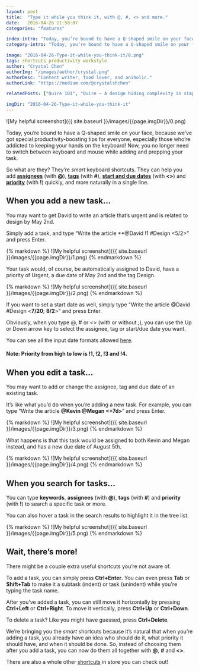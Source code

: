 ```yaml
---
layout: post
title:  "Type it while you think it, with @, #, <> and more."
date:   2016-04-26 11:58:07
categories: "features"

index-intro: "Today, you’re bound to have a Q-shaped smile on your face, because we’ve got special productivity-boosting tips for everyone, especially those who’re addicted to keeping your hands on the keyboard! Now, you no longer need to switch between keyboard and mouse while adding and prepping your task."
category-intro: "Today, you’re bound to have a Q-shaped smile on your face, because we’ve got special productivity-boosting tips for everyone..."

image: "2016-04-26-Type-it-while-you-think-it/0.png"
tags: shortcuts productivity workstyle
author: "Crystal Chen"
authorImg: "/images/author/crystal.png"
authorDesc: "Content writer, food lover, and aniholic."
authorLink: "https://medium.com/@crystalshchen"

relatedPosts: ["Quire 101", "Quire — A design hiding complexity in simplicity"]

imgDir: "2016-04-26-Type-it-while-you-think-it"
---
```



![My helpful screenshot]({{ site.baseurl }}/images/{{page.imgDir}}/0.png)

Today, you’re bound to have a Q-shaped smile on your face, because we’ve got special productivity-boosting tips for everyone, especially those who’re addicted to keeping your hands on the keyboard! Now, you no longer need to switch between keyboard and mouse while adding and prepping your task.

So what are they? They’re *smart* keyboard shortcuts. They can help you add **[assignees](https://quire.io/w/Getting_Started_with_Quire/87/Auto-add_an_assignee)** (with **@**), **[tags](https://quire.io/w/Getting_Started_with_Quire/86/Auto-add_a_tag)** (with **#**), **[start and due dates](https://quire.io/w/Getting_Started_with_Quire/85/Auto-set_a_start_and...)** (with **<>**) and **[priority]()** (with **!**) quickly, and more naturally in a single line.

## When you add a new task...

You may want to get David to write an article that’s urgent and is related to design by May 2nd.

Simply add a task, and type “Write the article **@David !1 #Design <5/2>” and press Enter.

<div style="max-width: 550px; max-height: 139px; margin: 0 auto;">
{% markdown %}
![My helpful screenshot]({{ site.baseurl }}/images/{{page.imgDir}}/1.png)
{% endmarkdown %}
</div>

Your task would, of course, be automatically assigned to David, have a priority of Urgent, a due date of May 2nd and the tag Design.

<div style="max-width: 550px; max-height: 96px; margin: 0 auto;">
{% markdown %}
![My helpful screenshot]({{ site.baseurl }}/images/{{page.imgDir}}/2.png)
{% endmarkdown %}
</div>

If you want to set a start date as well, simply type "Write the article @David #Design <**7/20**; **8/2**>" and press Enter.

Obviously, when you type @, # or <> (with or without ;), you can use the Up or Down arrow key to select the assignee, tag or start/due date you want.

You can see all the input date formats allowed [here](https://quire.io/w/Getting_Started_with_Quire/85/Auto-set_a_due_date).

#### Note: Priority from high to low is !1, !2, !3 and !4.

## When you edit a task…

You may want to add or change the assignee, tag and due date of an existing task.

It’s like what you’d do when you’re adding a new task. For example, you can type “Write the article **@Kevin @Megan <+7d>**” and press Enter.

<div style="max-width: 550px; max-height: 148px; margin: 0 auto;">
{% markdown %}
![My helpful screenshot]({{ site.baseurl }}/images/{{page.imgDir}}/3.png)
{% endmarkdown %}
</div>

What happens is that this task would be assigned to both Kevin and Megan instead, and has a new due date of August 5th.

<div style="max-width: 550px; max-height: 100px; margin: 0 auto;">
{% markdown %}
![My helpful screenshot]({{ site.baseurl }}/images/{{page.imgDir}}/4.png)
{% endmarkdown %}
</div>

## When you search for tasks...

You can type **keywords**, **assignees** (with **@**), **tags** (with **#**) and **priority** (with **!**) to search a specific task or more.

You can also hover a task in the search results to highlight it in the tree list.

<div style="max-width: 550px; max-height: 234px; margin: 0 auto;">
{% markdown %}
![My helpful screenshot]({{ site.baseurl }}/images/{{page.imgDir}}/5.png)
{% endmarkdown %}
</div>

## Wait, there’s more!

There might be a couple extra useful shortcuts you’re not aware of.

To add a task, you can simply press **Ctrl+Enter**. You can even press **Tab** or **Shift+Tab** to make it a subtask (indent) or task (unindent) while you're typing the task name.

After you’ve added a task, you can still move it horizontally by pressing **Ctrl+Left** or **Ctrl+Right**. To move it vertically, press **Ctrl+Up** or **Ctrl+Down**.

To delete a task? Like you might have guessed, press **Ctrl+Delete**.

We’re bringing you the *smart* shortcuts because it’s natural that when you’re adding a task, you already have an idea who should do it, what priority it should have, and when it should be done. So, instead of choosing them after you add a task, you can now do them all together with **@**, **#** and **<>**.

There are also a whole other [shortcuts](https://quire.io/w/Getting_Started_with_Quire/11/Navigate_with_shortc...) in store you can check out!

[jekyll]:      http://jekyllrb.com
[jekyll-gh]:   https://github.com/jekyll/jekyll
[jekyll-help]: https://github.com/jekyll/jekyll-help
